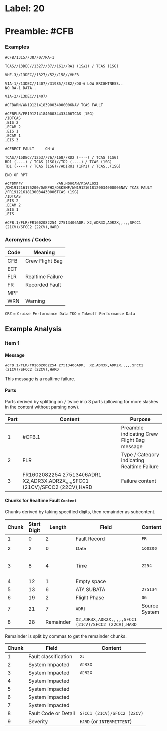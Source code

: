 # Label: 20
# Preamble: #CFB

### Examples

```
#CFB/1315//38//0//RA-1

TCAS//13DEC//1327//37//161//RA1 (1SA1) / TCAS (1SG)

VHF-3//13DEC//1327//52//158//VHF3

VIA-1//13DEC//1407//31985//282//DU-6 LOW BRIGHTNESS..
NO RA-1 DATA..

VIA-2//13DEC//1407/
```

```
#CFBWRN/WN19121418390034000006NAV TCAS FAULT
```

```
#CFBFLR/FR19121418400034433406TCAS (1SG)
/IDTCAS
,EIS 2
,ECAM 2
,EIS 1
,ECAM 1
,EIS 3
```

```
#CFBECT FAULT     CH-A

TCAS//15DEC//1253//76//168//RD2 (----) / TCAS (1SG)
RD1 (----) / TCAS (1SG)//TD2 (----) / TCAS (1SG)
TD1 (----) / TCAS (1SG)//ADIRU1 (1FP1) / TCAS..(1SG)

END OF RPT
```

```
#CFBMPF/               /AN.N660AW/FIAAL652    /DM191216175200/DAKPHX/DSKSMF/WN19121618120034000006NAV TCAS FAULT
/FR19121618130034430006TCAS (1SG)
/IDTCAS
,EIS 2
,ECAM 2
,EIS 1
,EIS
```

```
#CFB.1/FLR/FR1602082254 27513406ADR1 X2,ADR3X,ADR2X,,,,,SFCC1 (21CV)/SFCC2 (22CV),HARD
```

### Acronyms / Codes

Code  | Meaning
----- | ----
CFB | Crew Flight Bag
ECT |
FLR | Realtime Failure
FR  | Recorded Fault
MPF |
WRN | Warning

`CRZ` = `Cruise Performance Data`
`TKO` = `Takeoff Performance Data`

## Example Analysis

### Item 1

#### Message
```
#CFB.1/FLR/FR1602082254 27513406ADR1  X2,ADR3X,ADR2X,,,,,SFCC1 (21CV)/SFCC2 (22CV),HARD
```

This message is a realtime failure.

#### Parts

Parts derived by splitting on `/` twice into 3 parts (allowing for more slashes in the content without parsing now).

Part | Content | Purpose
---- | ------- | -------
1 | #CFB.1 | Preamble indicating Crew Flight Bag message
2 | FLR | Type / Category indicating Realtime Failure
3 | FR1602082254 27513406ADR1  X2,ADR3X,ADR2X,,,,,SFCC1 (21CV)/SFCC2 (22CV),HARD | Failure content

#### Chunks for Realtime Fault `Content`

Chunks derived by taking specified digits, then remainder as subcontent.

Chunk | Start Digit | Length | Field | Content | Parsed
----- | ----------- | ------ | ----- | ------- | ------
1 | 0 | 2 | Fault Record | `FR` |
2 | 2 | 6 | Date | `160208` | `2016-02-08`
3 | 8 | 4 | Time | `2254` | `22:54` or `10:54 PM`
4 | 12 | 1 | Empty space | ` ` |
5 | 13 | 6 | ATA SUBATA | `275134` |
6 | 19 | 2 | Flight Phase | `06` |
7 | 21 | 7 | `ADR1  ` | Source System
8 | 28 | Remainder | `X2,ADR3X,ADR2X,,,,,SFCC1 (21CV)/SFCC2 (22CV),HARD`

Remainder is split by commas to get the remainder chunks.

Chunk | Field | Content
----- | ----- | -------
1 | Fault classification | `X2`
2 | System Impacted | `ADR3X`
3 | System Impacted | `ADR2X`
4 | System Impacted |
5 | System Impacted |
6 | System Impacted |
7 | System Impacted |
8 | Fault Code or Detail | `SFCC1 (21CV)/SFCC2 (22CV)`
9 | Severity | `HARD` (or `INTERMITTENT`)
